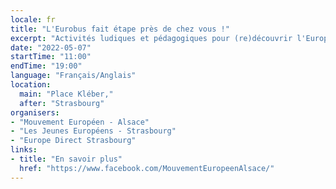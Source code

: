 ```yaml
---
locale: fr
title: "L'Eurobus fait étape près de chez vous !"
excerpt: "Activités ludiques et pédagogiques pour (re)découvrir l'Europe à tout âge sur le village des Courses de Strasbourg Eurométropole."
date: "2022-05-07"
startTime: "11:00"
endTime: "19:00"
language: "Français/Anglais"
location:
  main: "Place Kléber,"
  after: "Strasbourg"
organisers:
- "Mouvement Européen - Alsace"
- "Les Jeunes Européens - Strasbourg"
- "Europe Direct Strasbourg"
links:
- title: "En savoir plus"
  href: "https://www.facebook.com/MouvementEuropeenAlsace/"
---
```

